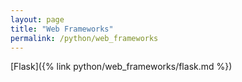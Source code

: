 ```yaml
---
layout: page
title: "Web Frameworks"
permalink: /python/web_frameworks
---
```


[Flask]({% link python/web_frameworks/flask.md %})